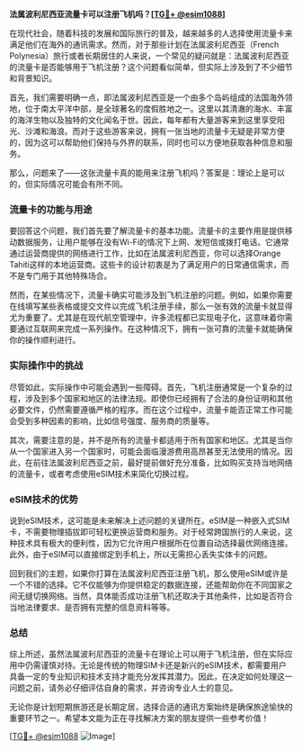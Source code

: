 **法属波利尼西亚流量卡可以注册飞机吗？[[TG💪+ @esim1088](https://t.me/s/esim1088)]**

在现代社会，随着科技的发展和国际旅行的普及，越来越多的人选择使用流量卡来满足他们在海外的通讯需求。然而，对于那些计划在法属波利尼西亚（French Polynesia）旅行或者长期居住的人来说，一个常见的疑问就是：法属波利尼西亚的流量卡是否能够用于飞机注册？这个问题看似简单，但实际上涉及到了不少细节和背景知识。

首先，我们需要明确一点，即法属波利尼西亚是一个由多个岛屿组成的法国海外领地，位于南太平洋中部，是全球著名的度假胜地之一。这里以其清澈的海水、丰富的海洋生物以及独特的文化闻名于世。因此，每年都有大量游客来到这里享受阳光、沙滩和海浪。而对于这些游客来说，拥有一张当地的流量卡无疑是非常方便的，因为这可以帮助他们保持与外界的联系，同时也可以方便地获取各种信息和服务。

那么，问题来了——这张流量卡真的能用来注册飞机吗？答案是：理论上是可以的，但实际情况可能会有所不同。

### 流量卡的功能与用途

要回答这个问题，我们首先要了解流量卡的基本功能。流量卡的主要作用是提供移动数据服务，让用户能够在没有Wi-Fi的情况下上网、发短信或拨打电话。它通常通过运营商提供的网络进行工作，比如在法属波利尼西亚，你可以选择Orange Tahiti这样的本地运营商。这些卡的设计初衷是为了满足用户的日常通信需求，而不是专门用于其他特殊场合。

然而，在某些情况下，流量卡确实可能涉及到飞机注册的问题。例如，如果你需要在线填写某些表格或提交文件以完成飞机注册手续，那么一张有效的流量卡就显得尤为重要了。尤其是在现代航空管理中，许多流程都已实现电子化，这意味着你需要通过互联网来完成一系列操作。在这种情况下，拥有一张可靠的流量卡就能确保你的操作顺利进行。

### 实际操作中的挑战

尽管如此，实际操作中可能会遇到一些障碍。首先，飞机注册通常是一个复杂的过程，涉及到多个国家和地区的法律法规。即使你已经拥有了合法的身份证明和其他必要文件，仍然需要遵循严格的程序。而在这个过程中，流量卡能否正常工作可能会受到多种因素的影响，比如信号强度、服务商的质量等。

其次，需要注意的是，并不是所有的流量卡都适用于所有国家和地区。尤其是当你从一个国家进入另一个国家时，可能会面临漫游费用高昂甚至无法使用的情况。因此，在前往法属波利尼西亚之前，最好提前做好充分准备，比如购买支持当地网络的流量卡，或者考虑使用eSIM技术来简化切换过程。

### eSIM技术的优势

说到eSIM技术，这可能是未来解决上述问题的关键所在。eSIM是一种嵌入式SIM卡，不需要物理插拔即可轻松更换运营商和服务。对于经常跨国旅行的人来说，这种技术具有极大的便利性，因为它允许用户根据所在位置自动选择最优网络连接。此外，由于eSIM可以直接绑定到手机上，所以无需担心丢失实体卡的问题。

回到我们的主题，如果你打算在法属波利尼西亚注册飞机，那么使用eSIM或许是一个不错的选择。它不仅能够为你提供稳定的数据连接，还能帮助你在不同国家之间无缝切换网络。当然，具体能否成功注册飞机还取决于其他条件，比如是否符合当地法律要求、是否拥有完整的信息资料等等。

### 总结

综上所述，虽然法属波利尼西亚的流量卡在理论上可以用于飞机注册，但在实际应用中仍需谨慎对待。无论是传统的物理SIM卡还是新兴的eSIM技术，都需要用户具备一定的专业知识和技术支持才能充分发挥其潜力。因此，在决定如何处理这一问题之前，请务必仔细评估自身的需求，并咨询专业人士的意见。

无论你是计划短期旅游还是长期定居，选择合适的通讯方案始终是确保旅途愉快的重要环节之一。希望本文能为正在寻找解决方案的朋友提供一些参考价值！

[[TG💪+ @esim1088](https://t.me/s/esim1088) ![Image](https://i.postimg.cc/4NQfJmqS/Snipaste-2025-05-13-00-14-12.png)]